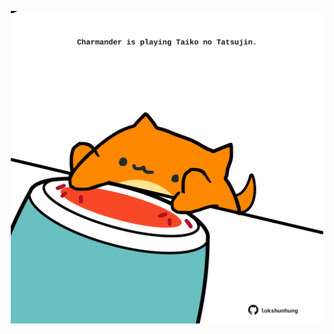 <!-- built at 23/06/2022, 06:01:04 UTC -->
<p align="center">
  <img width="500" height="500" src="./ReadmeImage.svg">
</p>
